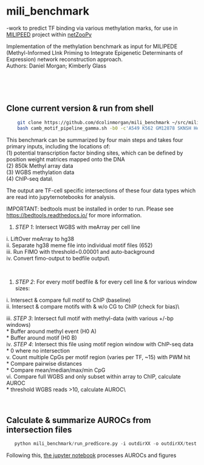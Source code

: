 # mili_benchmark

-work to predict TF binding via various methylation marks, for use in [MILIPEED](https://github.com/dcolinmorgan/netZooPy/tree/milipeed) project within [netZooPy](https://github.com/netZoo/netZooPy)


Implementation of the methylation benchmark as input for MILIPEDE (Methyl-Informed LInk Priming to Integrate Epigenetic Determinants of Expression) network reconstruction approach.\
Authors: Daniel Morgan; Kimberly Glass

<space>\
<space>


<space>\
<space>

Clone current version & run from shell
--------------------------------------------------
```bash
    git clone https://github.com/dcolinmorgan/mili_benchmark ~/src/mili_benchmark
    bash camb_motif_pipeline_gamma.sh -b0 -c'A549 K562 GM12878 SKNSH HepG2 HeLa' -o'outdirXX'

```

This benchmark can be summarized by four main steps and takes four primary inputs, including the locations of:\
  (1) potential transcription factor binding sites, which can be defined by position weight matrices mapped onto the DNA\
  (2) 850k Methyl array data\
  (3) WGBS methylation data\
  (4) ChIP-seq data\

The output are TF-cell specific intersections of these four data types which are read into jupyternotebooks for analysis.

IMPORTANT: bedtools must be installed in order to run. Please see https://bedtools.readthedocs.io/ for more information. 

1. *STEP 1*: Intersect WGBS with meArray per cell line

  i. LiftOver meArray to hg38\
  ii. Separate hg38 meme file into individual motif files (652)\
  iii. Run FIMO with threshold=0.00001 and auto-background\
  iv. Convert fimo-output to bedfile output\
 
<space>\
<space>
  
1. *STEP 2*: For every motif bedfile & for every cell line & for various window sizes:

  i. Intersect & compare full motif to ChIP (baseline)\
  ii. Intersect & compare motifs with & w/o CG to ChIP (check for bias)\
  
  iii. *STEP 3*: Intersect full motif with methyl-data (with various +/-bp windows)\
    * Buffer around methyl event (H0 A)\
    * Buffer around motif (H0 B)\
  iv. *STEP 4*: Intersect this file using motif region window with ChIP-seq data\
    * 0 where no intersection\
  v. Count multiple CpGs per motif region (varies per TF, ~15) with PWM hit\
    * Compare pairwise distances\
    * Compare mean/median/max/min CpG\
  vi. Compare full WGBS and only subset within array to ChIP, calculate AUROC\
    * threshold WGBS reads >10, calculate AUROC\

<space>\
<space>
  
Calculate & summarize AUROCs from intersection files
--------------------------------------------------

```python
   python mili_benchmark/run_predScore.py -i outdirXX -o outdirXX/test

```
  
Following this, [the jupyter notebook](https://github.com/dcolinmorgan/mili_benchmark/blob/master/channing_methyl_benchmark.ipynb) processes AUROCs and figures

